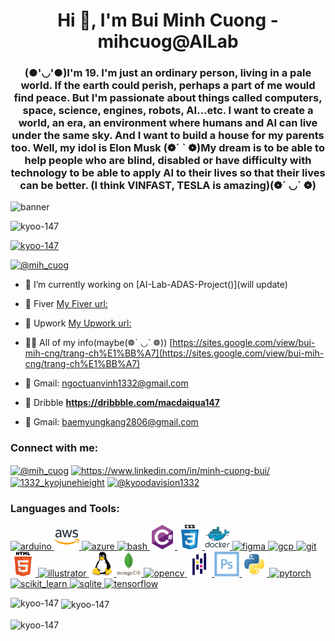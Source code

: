 <h1 align="center">Hi 👋, I'm Bui Minh Cuong - mihcuog@AILab</h1>
<h3 align="center">(●'◡'●)I'm 19. I'm just an ordinary person, living in a pale world. If the earth could perish, perhaps a part of me would find peace. But I'm passionate about things called computers, space, science, engines, robots, AI...etc. I want to create a world, an era, an environment where humans and AI can live under the same sky. And I want to build a house for my parents too. Well, my idol is Elon Musk (❁´ ` ❁)My dream is to be able to help people who are blind, disabled or have difficulty with technology to be able to apply AI to their lives so that their lives can be better. (I think VINFAST, TESLA is amazing)(❁´ ◡` ❁)</h3>
<!-- <img alt="banner" style="width:100vw" src="https://media0.giphy.com/media/0ZWzpdd0wUhhGZ7gqe/giphy.gif?cid=ecf05e47bgm4vsq4x53qo5bo399fexjaboes9tb70rm2c3hb&ep=v1_gifs_related&rid=giphy.gif&ct=g"> -->
 <!-- <img alt="banner" style="width:100vw" src="https://i.pinimg.com/originals/09/c6/29/09c62903beeba336dc9da76eb5c9a107.gif">  -->

 <img alt="banner" style="width:100vw" src="https://i.pinimg.com/originals/08/05/3f/08053f69eb1664dfe45d3b08257543b4.gif">

  <!-- <img alt="banner" style="width:100vw" src="https://i.pinimg.com/originals/29/3e/e2/293ee2e9c3d5697154aba7dbb255e64d.gif"> -->

<p align="left"> <img src="https://komarev.com/ghpvc/?username=kyoo-147&label=Profile%20views&color=0e75b6&style=flat" alt="kyoo-147" /> </p>

<p align="left"> <a href="https://github.com/ryo-ma/github-profile-trophy"><img src="https://github-profile-trophy.vercel.app/?username=kyoo-147" alt="kyoo-147" /></a> </p>

<p align="left"> <a href="https://twitter.com/@mih_cuog" target="blank"><img src="https://img.shields.io/twitter/follow/@mih_cuog?logo=twitter&style=for-the-badge" alt="@mih_cuog" /></a> </p>

- 🔭 I’m currently working on [AI-Lab-ADAS-Project()](will update)

- 🤝 Fiver [My Fiver url:](https://www.fiverr.com/macdaiqua147?up_rollout=true)

- 🤝 Upwork [My Upwork url:](https://www.upwork.com/freelancers/~011ca77d21dc10889d)

- 👨‍💻 All of my info(maybe(❁´ ◡` ❁)) [https://sites.google.com/view/bui-mih-cng/trang-ch%E1%BB%A7](https://sites.google.com/view/bui-mih-cng/trang-ch%E1%BB%A7)

- 📝 Gmail: [ngoctuanvinh1332@gmail.com](ngoctuanvinh1332@gmail.com)

- 👯 Dribble **https://dribbble.com/macdaiqua147**

- 📝 Gmail: [baemyungkang2806@gmail.com](baemyungkang2806@gmail.com)

<h3 align="left">Connect with me:</h3>
<p align="left">
<a href="https://twitter.com/@mih_cuog" target="blank"><img align="center" src="https://raw.githubusercontent.com/rahuldkjain/github-profile-readme-generator/master/src/images/icons/Social/twitter.svg" alt="@mih_cuog" height="30" width="40" /></a>
<a href="https://linkedin.com/in/https://www.linkedin.com/in/minh-cuong-bui/" target="blank"><img align="center" src="https://raw.githubusercontent.com/rahuldkjain/github-profile-readme-generator/master/src/images/icons/Social/linked-in-alt.svg" alt="https://www.linkedin.com/in/minh-cuong-bui/" height="30" width="40" /></a>
<a href="https://instagram.com/1332_kyojunehieight" target="blank"><img align="center" src="https://raw.githubusercontent.com/rahuldkjain/github-profile-readme-generator/master/src/images/icons/Social/instagram.svg" alt="1332_kyojunehieight" height="30" width="40" /></a>
<a href="https://www.youtube.com/c/@kyoodavision1332" target="blank"><img align="center" src="https://raw.githubusercontent.com/rahuldkjain/github-profile-readme-generator/master/src/images/icons/Social/youtube.svg" alt="@kyoodavision1332" height="30" width="40" /></a>
</p>

<h3 align="left">Languages and Tools:</h3>
<p align="left"> <a href="https://www.arduino.cc/" target="_blank" rel="noreferrer"> <img src="https://cdn.worldvectorlogo.com/logos/arduino-1.svg" alt="arduino" width="40" height="40"/> </a> <a href="https://aws.amazon.com" target="_blank" rel="noreferrer"> <img src="https://raw.githubusercontent.com/devicons/devicon/master/icons/amazonwebservices/amazonwebservices-original-wordmark.svg" alt="aws" width="40" height="40"/> </a> <a href="https://azure.microsoft.com/en-in/" target="_blank" rel="noreferrer"> <img src="https://www.vectorlogo.zone/logos/microsoft_azure/microsoft_azure-icon.svg" alt="azure" width="40" height="40"/> </a> <a href="https://www.gnu.org/software/bash/" target="_blank" rel="noreferrer"> <img src="https://www.vectorlogo.zone/logos/gnu_bash/gnu_bash-icon.svg" alt="bash" width="40" height="40"/> </a> <a href="https://www.w3schools.com/cs/" target="_blank" rel="noreferrer"> <img src="https://raw.githubusercontent.com/devicons/devicon/master/icons/csharp/csharp-original.svg" alt="csharp" width="40" height="40"/> </a> <a href="https://www.w3schools.com/css/" target="_blank" rel="noreferrer"> <img src="https://raw.githubusercontent.com/devicons/devicon/master/icons/css3/css3-original-wordmark.svg" alt="css3" width="40" height="40"/> </a> <a href="https://www.docker.com/" target="_blank" rel="noreferrer"> <img src="https://raw.githubusercontent.com/devicons/devicon/master/icons/docker/docker-original-wordmark.svg" alt="docker" width="40" height="40"/> </a> <a href="https://www.figma.com/" target="_blank" rel="noreferrer"> <img src="https://www.vectorlogo.zone/logos/figma/figma-icon.svg" alt="figma" width="40" height="40"/> </a> <a href="https://cloud.google.com" target="_blank" rel="noreferrer"> <img src="https://www.vectorlogo.zone/logos/google_cloud/google_cloud-icon.svg" alt="gcp" width="40" height="40"/> </a> <a href="https://git-scm.com/" target="_blank" rel="noreferrer"> <img src="https://www.vectorlogo.zone/logos/git-scm/git-scm-icon.svg" alt="git" width="40" height="40"/> </a> <a href="https://www.w3.org/html/" target="_blank" rel="noreferrer"> <img src="https://raw.githubusercontent.com/devicons/devicon/master/icons/html5/html5-original-wordmark.svg" alt="html5" width="40" height="40"/> </a> <a href="https://www.adobe.com/in/products/illustrator.html" target="_blank" rel="noreferrer"> <img src="https://www.vectorlogo.zone/logos/adobe_illustrator/adobe_illustrator-icon.svg" alt="illustrator" width="40" height="40"/> </a> <a href="https://www.linux.org/" target="_blank" rel="noreferrer"> <img src="https://raw.githubusercontent.com/devicons/devicon/master/icons/linux/linux-original.svg" alt="linux" width="40" height="40"/> </a> <a href="https://www.mongodb.com/" target="_blank" rel="noreferrer"> <img src="https://raw.githubusercontent.com/devicons/devicon/master/icons/mongodb/mongodb-original-wordmark.svg" alt="mongodb" width="40" height="40"/> </a> <a href="https://opencv.org/" target="_blank" rel="noreferrer"> <img src="https://www.vectorlogo.zone/logos/opencv/opencv-icon.svg" alt="opencv" width="40" height="40"/> </a> <a href="https://pandas.pydata.org/" target="_blank" rel="noreferrer"> <img src="https://raw.githubusercontent.com/devicons/devicon/2ae2a900d2f041da66e950e4d48052658d850630/icons/pandas/pandas-original.svg" alt="pandas" width="40" height="40"/> </a> <a href="https://www.photoshop.com/en" target="_blank" rel="noreferrer"> <img src="https://raw.githubusercontent.com/devicons/devicon/master/icons/photoshop/photoshop-line.svg" alt="photoshop" width="40" height="40"/> </a> <a href="https://www.python.org" target="_blank" rel="noreferrer"> <img src="https://raw.githubusercontent.com/devicons/devicon/master/icons/python/python-original.svg" alt="python" width="40" height="40"/> </a> <a href="https://pytorch.org/" target="_blank" rel="noreferrer"> <img src="https://www.vectorlogo.zone/logos/pytorch/pytorch-icon.svg" alt="pytorch" width="40" height="40"/> </a> <a href="https://scikit-learn.org/" target="_blank" rel="noreferrer"> <img src="https://upload.wikimedia.org/wikipedia/commons/0/05/Scikit_learn_logo_small.svg" alt="scikit_learn" width="40" height="40"/> </a> <a href="https://www.sqlite.org/" target="_blank" rel="noreferrer"> <img src="https://www.vectorlogo.zone/logos/sqlite/sqlite-icon.svg" alt="sqlite" width="40" height="40"/> </a> <a href="https://www.tensorflow.org" target="_blank" rel="noreferrer"> <img src="https://www.vectorlogo.zone/logos/tensorflow/tensorflow-icon.svg" alt="tensorflow" width="40" height="40"/> </a> </p>

<p><img align="left" src="https://github-readme-stats.vercel.app/api/top-langs?username=kyoo-147&show_icons=true&locale=en&layout=compact" alt="kyoo-147" /></p>

<p>&nbsp;<img align="center" src="https://github-readme-stats.vercel.app/api?username=kyoo-147&show_icons=true&locale=en" alt="kyoo-147" /></p>

<p><img align="center" src="https://github-readme-streak-stats.herokuapp.com/?user=kyoo-147&" alt="kyoo-147" /></p>


